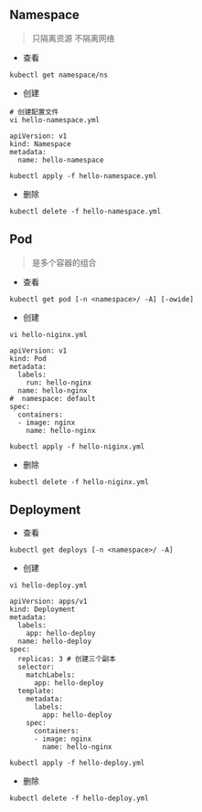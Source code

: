 ## Namespace 
> 只隔离资源 不隔离网络

- 查看
```shell
kubectl get namespace/ns
```

- 创建
```shell
# 创建配置文件
vi hello-namespace.yml

apiVersion: v1
kind: Namespace
metadata:
  name: hello-namespace
```
```shell
kubectl apply -f hello-namespace.yml
```

- 删除
```shell
kubectl delete -f hello-namespace.yml
```
## Pod 
> 是多个容器的组合

- 查看
```shell
kubectl get pod [-n <namespace>/ -A] [-owide]
```

- 创建
```shell
vi hello-niginx.yml

apiVersion: v1
kind: Pod
metadata:
  labels:
    run: hello-nginx
  name: hello-nginx
#  namespace: default
spec:
  containers:
  - image: nginx
    name: hello-nginx
```
```shell
kubectl apply -f hello-niginx.yml
```

- 删除
```shell
kubectl delete -f hello-niginx.yml
```
## Deployment

- 查看
```shell
kubectl get deploys [-n <namespace>/ -A]
```

- 创建
```shell
vi hello-deploy.yml

apiVersion: apps/v1
kind: Deployment
metadata:
  labels:
    app: hello-deploy
  name: hello-deploy
spec:
  replicas: 3 # 创建三个副本
  selector:
    matchLabels:
      app: hello-deploy
  template:
    metadata:
      labels:
        app: hello-deploy
    spec:
      containers:
      - image: nginx
        name: hello-nginx
```
```shell
kubectl apply -f hello-deploy.yml
```

- 删除
```shell
kubectl delete -f hello-deploy.yml
```
